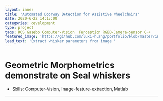 ```yaml
---
layout: inner
title: 'Automated Doorway Detection for Assistive Wheelchairs'
date: 2020-6-22 14:15:00
categories: development
type: project
tags: ROS Gazebo Computer-Vision  Perception RGBD-Camera-Sensor C++ 
featured_image: 'https://github.com/luxi-huang/portfolio/blob/master/img/posts/doorway_detection/title_image.png?raw=true'
lead_text: 'Extract whisker parameters from image '
---
```


# Geometric Morphometrics demonstrate on Seal whiskers

- Skills:  Computer-Vision, Image-feature-extraction, Matlab 

---
